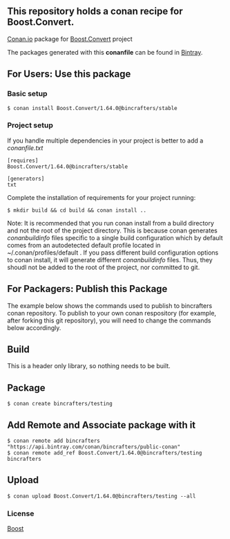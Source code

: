 ## This repository holds a conan recipe for Boost.Convert.

[Conan.io](https://conan.io) package for [Boost.Convert](https://github.com/Boostorg/Convert) project

The packages generated with this **conanfile** can be found in [Bintray](https://bintray.com/bincrafters/conan-public/Boost.Convert%3Abincrafters).

## For Users: Use this package

### Basic setup

    $ conan install Boost.Convert/1.64.0@bincrafters/stable

### Project setup

If you handle multiple dependencies in your project is better to add a *conanfile.txt*

    [requires]
    Boost.Convert/1.64.0@bincrafters/stable

    [generators]
    txt

Complete the installation of requirements for your project running:</small></span>

    $ mkdir build && cd build && conan install ..
	
Note: It is recommended that you run conan install from a build directory and not the root of the project directory.  This is because conan generates *conanbuildinfo* files specific to a single build configuration which by default comes from an autodetected default profile located in ~/.conan/profiles/default .  If you pass different build configuration options to conan install, it will generate different *conanbuildinfo* files.  Thus, they shoudl not be added to the root of the project, nor committed to git. 

## For Packagers: Publish this Package

The example below shows the commands used to publish to bincrafters conan repository. To publish to your own conan respository (for example, after forking this git repository), you will need to change the commands below accordingly. 

## Build  

This is a header only library, so nothing needs to be built.

## Package 

    $ conan create bincrafters/testing
	
## Add Remote and Associate package with it

	$ conan remote add bincrafters "https://api.bintray.com/conan/bincrafters/public-conan"
	$ conan remote add_ref Boost.Convert/1.64.0@bincrafters/testing bincrafters

## Upload

    $ conan upload Boost.Convert/1.64.0@bincrafters/testing --all

### License
[Boost](LICENSE)

